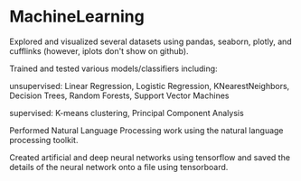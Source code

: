 # MachineLearning

Explored and visualized several datasets using pandas, seaborn, plotly, and cufflinks (however, iplots don't show on github).


Trained and tested various models/classifiers including:
  
  unsupervised: Linear Regression, Logistic Regression, KNearestNeighbors, Decision Trees, Random Forests, Support Vector Machines 
  
  supervised: K-means clustering, Principal Component Analysis


Performed Natural Language Processing work using the natural language processing toolkit. 


Created artificial and deep neural networks using tensorflow and saved the details of the neural network onto a file using tensorboard. 
